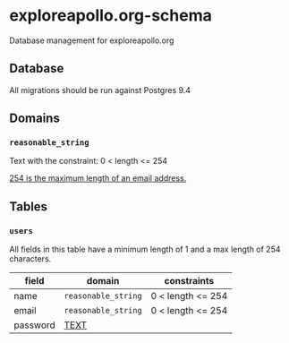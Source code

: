 # exploreapollo.org-schema
Database management for exploreapollo.org

## Database 

All migrations should be run against Postgres 9.4

## Domains

### `reasonable_string`

Text with the constraint: 0 < length <= 254

[254 is the maximum length of an email address.][email_max]

## Tables

### `users`

All fields in this table have a minimum length of 1 and a max length of 254 characters.

field | domain | constraints
--- | --- | ---
name | `reasonable_string` | 0 < length <= 254
email | `reasonable_string` | 0 < length <= 254
password | [TEXT][]

[email_max]: http://www.rfc-editor.org/errata_search.php?rfc=3696&eid=1690
[TEXT]: http://www.postgresql.org/docs/9.4/static/datatype-character.html

